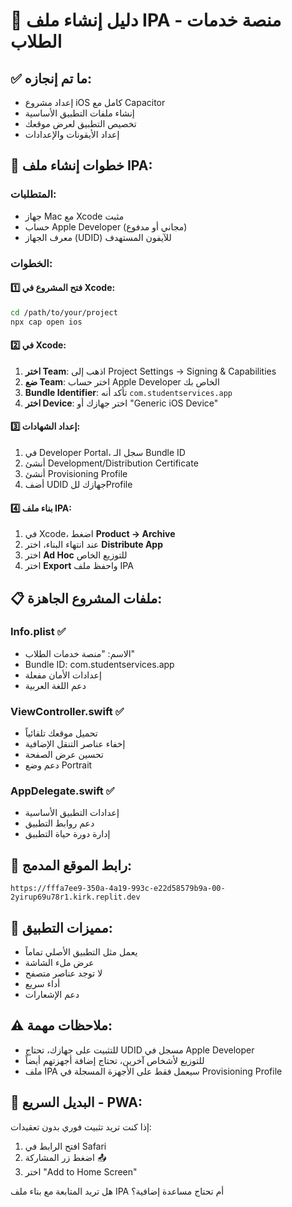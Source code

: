 # 📱 دليل إنشاء ملف IPA - منصة خدمات الطلاب

## ✅ ما تم إنجازه:
- إعداد مشروع iOS كامل مع Capacitor
- إنشاء ملفات التطبيق الأساسية
- تخصيص التطبيق لعرض موقعك
- إعداد الأيقونات والإعدادات

## 🚀 خطوات إنشاء ملف IPA:

### المتطلبات:
- جهاز Mac مع Xcode مثبت
- حساب Apple Developer (مجاني أو مدفوع)
- معرف الجهاز (UDID) للآيفون المستهدف

### الخطوات:

#### 1️⃣ فتح المشروع في Xcode:
```bash
cd /path/to/your/project
npx cap open ios
```

#### 2️⃣ في Xcode:
1. **اختر Team**: اذهب إلى Project Settings → Signing & Capabilities
2. **ضع Team**: اختر حساب Apple Developer الخاص بك
3. **Bundle Identifier**: تأكد أنه `com.studentservices.app`
4. **اختر Device**: اختر جهازك أو "Generic iOS Device"

#### 3️⃣ إعداد الشهادات:
1. في Developer Portal، سجل الـ Bundle ID
2. أنشئ Development/Distribution Certificate
3. أنشئ Provisioning Profile
4. أضف UDID جهازك للProfile

#### 4️⃣ بناء ملف IPA:
1. في Xcode، اضغط **Product → Archive**
2. عند انتهاء البناء، اختر **Distribute App**
3. اختر **Ad Hoc** للتوزيع الخاص
4. اختر **Export** واحفظ ملف IPA

## 📋 ملفات المشروع الجاهزة:

### Info.plist ✅
- الاسم: "منصة خدمات الطلاب"
- Bundle ID: com.studentservices.app
- إعدادات الأمان مفعلة
- دعم اللغة العربية

### ViewController.swift ✅
- تحميل موقعك تلقائياً
- إخفاء عناصر التنقل الإضافية
- تحسين عرض الصفحة
- دعم وضع Portrait

### AppDelegate.swift ✅
- إعدادات التطبيق الأساسية
- دعم روابط التطبيق
- إدارة دورة حياة التطبيق

## 🔗 رابط الموقع المدمج:
```
https://fffa7ee9-350a-4a19-993c-e22d58579b9a-00-2yirup69u78r1.kirk.replit.dev
```

## 📱 مميزات التطبيق:
- يعمل مثل التطبيق الأصلي تماماً
- عرض ملء الشاشة
- لا توجد عناصر متصفح
- أداء سريع
- دعم الإشعارات

## ⚠️ ملاحظات مهمة:
- للتثبيت على جهازك، تحتاج UDID مسجل في Apple Developer
- للتوزيع لأشخاص آخرين، تحتاج إضافة أجهزتهم أيضاً
- ملف IPA سيعمل فقط على الأجهزة المسجلة في Provisioning Profile

## 🎯 البديل السريع - PWA:
إذا كنت تريد تثبيت فوري بدون تعقيدات:
1. افتح الرابط في Safari
2. اضغط زر المشاركة 📤
3. اختر "Add to Home Screen"

هل تريد المتابعة مع بناء ملف IPA أم تحتاج مساعدة إضافية؟
